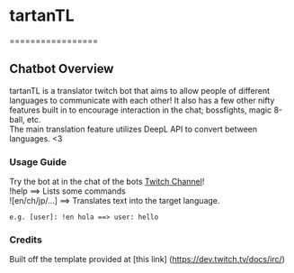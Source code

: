 # tartanTL
=================

## Chatbot Overview

tartanTL is a translator twitch bot that aims to allow people of different languages to communicate with each other! It also has a few other nifty features built in to encourage interaction in the chat; bossfights, magic 8-ball, etc.  
The main translation feature utilizes DeepL API to convert between languages. <3

### Usage Guide

Try the bot at in the chat of the bots [Twitch Channel](https://www.twitch.tv/tartantl)!  
!help ==> Lists some commands  
![en/ch/jp/...] ==> Translates text into the target language.  
  ```
  e.g. [user]: !en hola ==> user: hello
  ```



### Credits

Built off the template provided at [this link] (https://dev.twitch.tv/docs/irc/)


